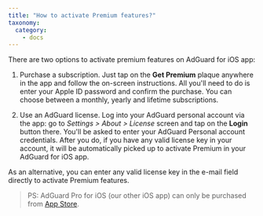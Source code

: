 ```yaml
---
title: "How to activate Premium features?"
taxonomy:
  category:
    - docs
---
```


There are two options to activate premium features on AdGuard for iOS app:

1. Purchase a subscription. Just tap on the **Get Premium** plaque anywhere in the app and follow the on-screen instructions. All you'll need to do is enter your Apple ID password and confirm the purchase. You can choose between a monthly, yearly and lifetime subscriptions.

2. Use an AdGuard license. Log into your AdGuard personal account via the app: go to _Settings > About > License_ screen and tap on the **Login** button there. You'll be asked to enter your AdGuard Personal account credentials. After you do, if you have any valid license key in your account, it will be automatically picked up to activate Premium in your AdGuard for iOS app.

As an alternative, you can enter any valid license key in the e-mail field directly to activate Premium features.

> PS: AdGuard Pro for iOS (our other iOS app) can only be purchased from [App Store](https://apps.apple.com/app/adguard-pro-adblock-privacy/id1126386264).
